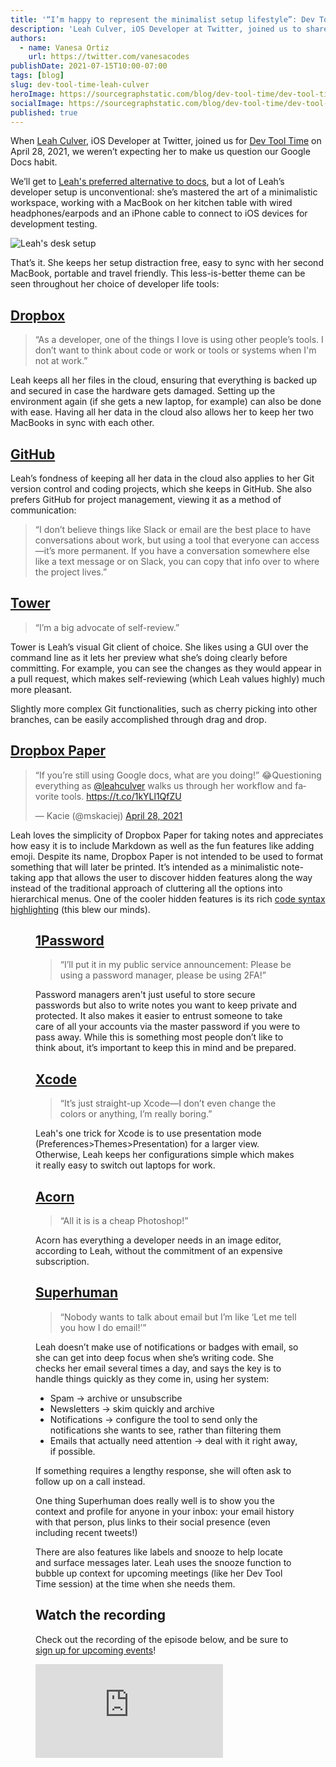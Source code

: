 ```yaml
---
title: '“I’m happy to represent the minimalist setup lifestyle”: Dev Tool Time with Leah Culver'
description: 'Leah Culver, iOS Developer at Twitter, joined us to share some developer life hacks, her minimalist, no-config philosophy for tools, and her secret for reaching inbox zero.'
authors:
  - name: Vanesa Ortiz
    url: https://twitter.com/vanesacodes
publishDate: 2021-07-15T10:00-07:00
tags: [blog]
slug: dev-tool-time-leah-culver
heroImage: https://sourcegraphstatic.com/blog/dev-tool-time/dev-tool-time-leah-culver.jpg
socialImage: https://sourcegraphstatic.com/blog/dev-tool-time/dev-tool-time-leah-culver.jpg
published: true
---
```


When [Leah Culver](https://twitter.com/leahculver), iOS Developer at Twitter, joined us for [Dev Tool Time](https://info.sourcegraph.com/dev-tool-time) on April 28, 2021, we weren’t expecting her to make us question our Google Docs habit.

We’ll get to [Leah's preferred alternative to docs](#Dropbox-Paper), but a lot of Leah’s developer setup is unconventional: she’s mastered the art of a minimalistic workspace, working with a MacBook on her kitchen table with wired headphones/earpods and an iPhone cable to connect to iOS devices for development testing.

![Leah's desk setup](https://sourcegraphstatic.com/blog/dev-tool-time/dev-tool-time-leah-culver-desk.jpeg)

That’s it. She keeps her setup distraction free, easy to sync with her second MacBook, portable and travel friendly. This less-is-better theme can be seen throughout her choice of developer life tools:

## [Dropbox](https://www.dropbox.com/)

> “As a developer, one of the things I love is using other people’s tools. I don’t want to think about code or work or tools or systems when I'm not at work.”

Leah keeps all her files in the cloud, ensuring that everything is backed up and secured in case the hardware gets damaged. Setting up the environment again (if she gets a new laptop, for example) can also be done with ease. Having all her data in the cloud also allows her to keep her two MacBooks in sync with each other.

## [GitHub](https://github.com)

Leah’s fondness of keeping all her data in the cloud also applies to her Git version control and coding projects, which she keeps in GitHub. She also prefers GitHub for project management, viewing it as a method of communication:

> “I don’t believe things like Slack or email are the best place to have conversations about work, but using a tool that everyone can access—it’s more permanent. If you have a conversation somewhere else like a text message or on Slack, you can copy that info over to where the project lives.”

## [Tower](https://www.git-tower.com/)

> “I’m a big advocate of self-review.”

Tower is Leah’s visual Git client of choice. She likes using a GUI over the command line as it lets her preview what she’s doing clearly before committing. For example, you can see the changes as they would appear in a pull request, which makes self-reviewing (which Leah values highly) much more pleasant.

Slightly more complex Git functionalities, such as cherry picking into other branches, can be easily accomplished through drag and drop.

## [Dropbox Paper](https://www.dropbox.com/paper)

<blockquote className="twitter-tweet align-center"><p lang="en" dir="ltr">“If you’re still using Google docs, what are you doing!” 😂Questioning everything as <a href="https://twitter.com/leahculver?ref_src=twsrc%5Etfw">@leahculver</a> walks us through her workflow and favorite tools. <a href="https://t.co/1kYLl1QfZU">https://t.co/1kYLl1QfZU</a></p>&mdash; Kacie (@mskaciej) <a href="https://twitter.com/mskaciej/status/1387471457018515458?ref_src=twsrc%5Etfw">April 28, 2021</a></blockquote> <script async src="https://platform.twitter.com/widgets.js" charSet="utf-8"></script>

Leah loves the simplicity of Dropbox Paper for taking notes and appreciates how easy it is to include Markdown as well as the fun features like adding emoji. Despite its name, Dropbox Paper is not intended to be used to format something that will later be printed. It’s intended as a minimalistic note-taking app that allows the user to discover hidden features along the way instead of the traditional approach of cluttering all the options into hierarchical menus. One of the cooler hidden features is its rich [code syntax highlighting](https://youtu.be/QNYoOCLocAI?t=1187) (this blew our minds).

<Figure 
  src="https://sourcegraphstatic.com/blog/dev-tool-time/dev-tool-time-leah-culver-dropbox-paper.png" 
  alt="Dropbox Paper code syntax highlighting"
/>

## [1Password](https://1password.com/)

> “I’ll put it in my public service announcement: Please be using a password manager, please be using 2FA!”

Password managers aren't just useful to store secure passwords but also to write notes you want to keep private and protected. It also makes it easier to entrust someone to take care of all your accounts via the master password if you were to pass away. While this is something most people don’t like to think about, it’s important to keep this in mind and be prepared.

## [Xcode](https://developer.apple.com/xcode/)

> “It’s just straight-up Xcode—I don’t even change the colors or anything, I’m really boring.”

Leah's one trick for Xcode is to use presentation mode (Preferences>Themes>Presentation) for a larger view. Otherwise, Leah keeps her configurations simple which makes it really easy to switch out laptops for work.

## [Acorn](https://flyingmeat.com/acorn/)

> “All it is is a cheap Photoshop!”

Acorn has everything a developer needs in an image editor, according to Leah, without the commitment of an expensive subscription.

## [Superhuman](https://superhuman.com/)

> “Nobody wants to talk about email but I’m like ‘Let me tell you how I do email!’”

Leah doesn’t make use of notifications or badges with email, so she can get into deep focus when she’s writing code. She checks her email several times a day, and says the key is to handle things quickly as they come in, using her system:

- Spam -> archive or unsubscribe
- Newsletters -> skim quickly and archive
- Notifications -> configure the tool to send only the notifications she wants to see, rather than filtering them
- Emails that actually need attention -> deal with it right away, if possible.

If something requires a lengthy response, she will often ask to follow up on a call instead.

One thing Superhuman does really well is to show you the context and profile for anyone in your inbox: your email history with that person, plus links to their social presence (even including recent tweets!)

There are also features like labels and snooze to help locate and surface messages later. Leah uses the snooze function to bubble up context for upcoming meetings (like her Dev Tool Time session) at the time when she needs them.

## Watch the recording

Check out the recording of the episode below, and be sure to [sign up for upcoming events](https://info.sourcegraph.com/dev-tool-time)!

<div className="container my-4 video-embed embed-responsive embed-responsive-16by9">
    <iframe className="embed-responsive-item" src="https://www.youtube-nocookie.com/embed/QNYoOCLocAI?autoplay=0&amp;cc_load_policy=0&amp;start=93&amp;end=0&amp;loop=0&amp;controls=1&amp;modestbranding=0&amp;rel=0" allowFullScreen="" allow="accelerometer; autoPlay; encrypted-media; gyroscope; picture-in-picture" frameBorder="0"></iframe>
</div>
